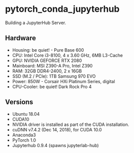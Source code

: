 # pytorch_conda_jupyterhub
Building a JupyterHub Server.

## Hardware
* Housing: be quiet! - Pure Base 600
* CPU: Intel Core i3-8100, 4 x 3.60 GHz, 6MB L3-Cache
* GPU: NVIDIA GEFORCE RTX 2080
* Mainboard: MSI Z390-A Pro, Intel Z390
* RAM: 32GB DDR4-2400, 2 x 16GB
* SSD (M.2 / PCIe): 1TB Samsung 970 EVO
* Power: 850W - Corsair HXi Platinum Series, digital
* CPU-Cooler: be quiet! Dark Rock Pro 4 


## Versions
* Ubuntu 18.04
* CUDA10
* NVIDIA driver is installed as part of the CUDA installation.
* cuDNN v7.4.2 (Dec 14, 2018), for CUDA 10.0
* Anaconda3
* PyTorch 1.0
* Jupyterhub 0.9.4 (spawns jupyterlab-hub)
